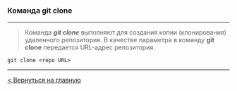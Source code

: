 ### Команда **git clone**

---
> Команда ***git clone*** выполняют для создания копии (клонирования) удаленного репозитория. В качестве параметра в команду **git clone** передается URL-адрес репозитория.

```bush=
git clone <repo URL>
```
---
[< Вернуться на главную](./readme.md)